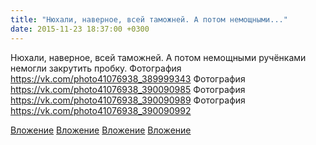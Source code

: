 ```yaml
---
title: "Нюхали, наверное, всей таможней. А потом немощными..."
date: 2015-11-23 18:37:00 +0300
---
```


Нюхали, наверное, всей таможней. А потом немощными ручёнками немогли закрутить пробку.
Фотография
https://vk.com/photo41076938_389999343
Фотография
https://vk.com/photo41076938_390090985
Фотография
https://vk.com/photo41076938_390090989
Фотография
https://vk.com/photo41076938_390090992

[Вложение](https://vk.com/photo41076938_389999343)
[Вложение](https://vk.com/photo41076938_390090985)
[Вложение](https://vk.com/photo41076938_390090989)
[Вложение](https://vk.com/photo41076938_390090992)
